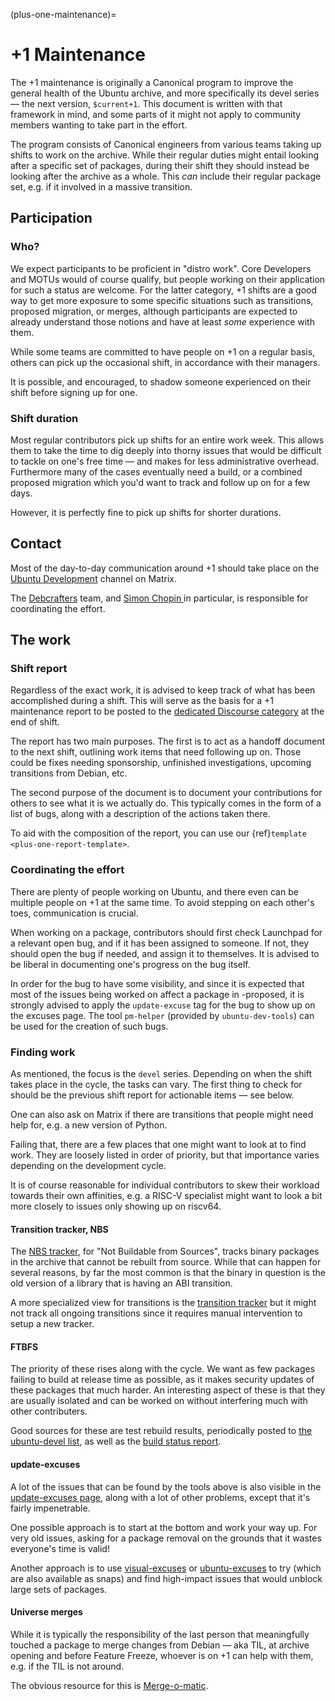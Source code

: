 (plus-one-maintenance)=
# +1 Maintenance

The +1 maintenance is originally a Canonical program to improve the general
health of the Ubuntu archive, and more specifically its devel series — the next
version, `$current+1`. This document is written with that framework in mind,
and some parts of it might not apply to community members wanting to take part
in the effort.

The program consists of Canonical engineers from various teams taking up shifts
to work on the archive. While their regular duties might entail looking after a
specific set of packages, during their shift they should instead be looking
after the archive as a whole. This *can* include their regular package set,
e.g. if it involved in a massive transition.

## Participation

### Who?

We expect participants to be proficient in "distro work". Core Developers and
MOTUs would of course qualify, but people working on their application for such
a status are welcome. For the latter category, +1 shifts are a good way to get
more exposure to some specific situations such as transitions, proposed
migration, or merges, although participants are expected to already understand
those notions and have at least *some* experience with them.

While some teams are committed to have people on +1 on a regular basis, others can
pick up the occasional shift, in accordance with their managers.

It is possible, and encouraged, to shadow someone experienced on their shift before signing
up for one.

### Shift duration

Most regular contributors pick up shifts for an entire work week. This allows
them to take the time to dig deeply into thorny issues that would be difficult
to tackle on one's free time — and makes for less administrative overhead.
Furthermore many of the cases eventually need a build, or a combined proposed
migration which you'd want to track and follow up on for a few days.

However, it is perfectly fine to pick up shifts for shorter durations.

## Contact

Most of the day-to-day communication around +1 should take place on the [Ubuntu Development](https://matrix.to/#/#devel:ubuntu.com)
channel on Matrix.

The [Debcrafters](https://launchpad.net/~debcrafters-packages) team, and [Simon Chopin ](https://launchpad.net/~schopin) in particular, is responsible for
coordinating the effort.

## The work

### Shift report

Regardless of the exact work, it is advised to keep track of what has been
accomplished during a shift. This will serve as the basis for a +1 maintenance
report to be posted to the [dedicated Discourse
category](https://discourse.ubuntu.com/c/pre-release-discussion/plusone-maintenance/415)
at the end of shift.

The report has two main purposes. The first is to act as a handoff document to
the next shift, outlining work items that need following up on. Those could be
fixes needing sponsorship, unfinished investigations, upcoming transitions from
Debian, etc.

The second purpose of the document is to document your contributions for others
to see what it is we actually do. This typically comes in the form of a list of
bugs, along with a description of the actions taken there.

To aid with the composition of the report, you can use our {ref}`template
<plus-one-report-template>`.

### Coordinating the effort

There are plenty of people working on Ubuntu, and there even can be multiple
people on +1 at the same time. To avoid stepping on each other's toes,
communication is crucial.

When working on a package, contributors should first check Launchpad for a
relevant open bug, and if it has been assigned to someone. If not, they should
open the bug if needed, and assign it to themselves. It is advised to be
liberal in documenting one's progress on the bug itself.

In order for the bug to have some visibility, and since it is expected that
most of the issues being worked on affect a package in -proposed, it is
strongly advised to apply the `update-excuse` tag for the bug to show up on the
excuses page. The tool `pm-helper` (provided by `ubuntu-dev-tools`) can be used
for the creation of such bugs.

### Finding work

As mentioned, the focus is the `devel` series. Depending on when the shift
takes place in the cycle, the tasks can vary. The first thing to check for
should be the previous shift report for actionable items — see below.

One can also ask on Matrix if there are transitions that people might need help
for, e.g. a new version of Python.

Failing that, there are a few places that one might want to look at to find
work. They are loosely listed in order of priority, but that importance varies
depending on the development cycle.

It is of course reasonable for individual contributors to skew their workload
towards their own affinities, e.g. a RISC-V specialist might want to look a bit
more closely to issues only showing up on riscv64.

#### Transition tracker, NBS

The [NBS tracker](https://ubuntu-archive-team.ubuntu.com/nbs.html), for "Not
Buildable from Sources", tracks binary packages in the archive that cannot be rebuilt from source.
While that can happen for several reasons, by far the most common is that the binary
in question is the old version of a library that is having an ABI transition.

A more specialized view for transitions is the [transition
tracker](https://ubuntu-archive-team.ubuntu.com/transitions/) but it might not
track all ongoing transitions since it requires manual intervention to setup a
new tracker.

#### FTBFS

The priority of these rises along with the cycle. We want as few packages
failing to build at release time as possible, as it makes security updates of
these packages that much harder. An interesting aspect of these is that they
are usually isolated and can be worked on without interfering much with other
contributers.

Good sources for these are test rebuild results, periodically posted to [the
ubuntu-devel list](https://lists.ubuntu.com/archives/ubuntu-devel/), as well as
the [build status report](http://qa.ubuntuwire.com/ftbfs/).

#### update-excuses

A lot of the issues that can be found by the tools above is also visible in the
[update-excuses
page](https://ubuntu-archive-team.ubuntu.com/proposed-migration/update_excuses.html),
along with a lot of other problems, except that it's fairly impenetrable.

One possible approach is to start at the bottom and work your way up. For very
old issues, asking for a package removal on the grounds that it
wastes everyone's time is valid!

Another approach is to use
[visual-excuses](https://github.com/mclemenceau/visual-excuses) or [ubuntu-excuses](https://github.com/mclemenceau/ubuntu-excuses) to try (which are also available as snaps) and find
high-impact issues that would unblock large sets of packages.

#### Universe merges

While it is typically the responsibility of the last person that meaningfully
touched a package to merge changes from Debian — aka TIL, at archive
opening and before Feature Freeze, whoever is on +1 can help with them, e.g. if
the TIL is not around.

The obvious resource for this is [Merge-o-matic](https://merges.ubuntu.com/universe.html).
